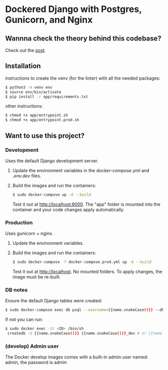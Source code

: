# Dockered Django with Postgres, Gunicorn, and Nginx

## Wannna check the theory behind this codebase?

Check out the [post](https://testdriven.io/dockerizing-django-with-postgres-gunicorn-and-nginx).

## Installation
instructions to create the venv (for the linter) with all the needed packages:
```sh
$ python3 -m venv env
$ source env/bin/activate
$ pip install -r app/requirements.txt
```
other instructions:
```sh
$ chmod +x app/entrypoint.sh
$ chmod +x app/entrypoint.prod.sh
```

## Want to use this project?

### Development

Uses the default Django development server.

1. Update the environment variables in the *docker-compose.yml* and *.env.dev* files.
1. Build the images and run the containers:

    ```sh
    $ sudo docker-compose up -d --build
    ```

    Test it out at [http://localhost:8000](http://localhost:8000). The "app" folder is mounted into the container and your code changes apply automatically.

### Production

Uses gunicorn + nginx.

1. Update the environment variables.
1. Build the images and run the containers:

    ```sh
    $ sudo docker-compose -f docker-compose.prod.yml up -d --build
    ```

    Test it out at [http://localhost](http://localhost). No mounted folders. To apply changes, the image must be re-built.

### DB notes
Ensure the default Django tables were created:
```sh
$ sudo docker-compose exec db psql --username={{name.snakeCase()}} --dbname={{name.snakeCase()}}_dev # or {{name.snakeCase()}}_prod
```
If not you can run:
```sh
$ sudo docker exec -it <ID> /bin/sh
 createdb -U {{name.snakeCase()}} {{name.snakeCase()}}_dev # or {{name.snakeCase()}}_prod
```

### (develop) Admin user
The Docker develop images comes with a built-in admin user named: admin, the password is admin

